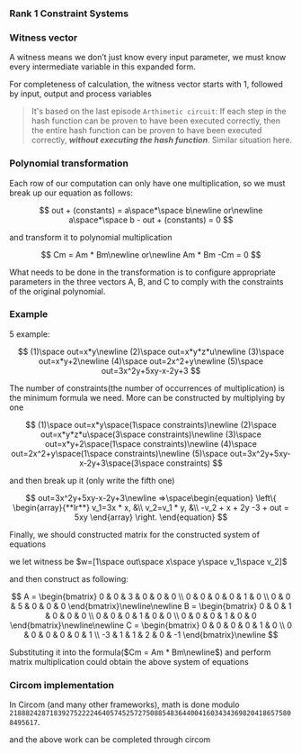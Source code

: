 ### Rank 1 Constraint Systems

### Witness vector

A witness means we don’t just know every input parameter, we must know every intermediate variable in this expanded form. 

For completeness of calculation, the witness vector starts with 1, followed by input, output and process variables

> It's based on the last episode `Arthimetic circuit`: If each step in the hash function can be proven to have been executed correctly, then the entire hash function can be proven to have been executed correctly, ***without executing the hash function***. Similar situation here.

### Polynomial transformation

Each row of our computation can only have one multiplication, so we must break up our equation as follows:

$$
out + (constants) = a\space*\space b\newline
or\newline
a\space*\space b - out + (constants) = 0
$$

and transform it to polynomial multiplication

$$
Cm = Am * Bm\newline
or\newline
Am * Bm -Cm = 0
$$

What needs to be done in the transformation is to configure appropriate parameters in the three vectors A, B, and C to comply with the constraints of the original polynomial.

### Example

5 example:

$$
(1)\space out=x*y\newline
(2)\space out=x*y*z*u\newline
(3)\space out=x*y+2\newline
(4)\space out=2x^2+y\newline
(5)\space out=3x^2y+5xy-x-2y+3
$$

The number of constraints(the number of occurrences of multiplication) is the minimum formula we need. More can be constructed by multiplying by one

$$
(1)\space out=x*y\space(1\space constraints)\newline 
(2)\space out=x*y*z*u\space(3\space constraints)\newline
(3)\space out=x*y+2\space(1\space constraints)\newline
(4)\space out=2x^2+y\space(1\space constraints)\newline
(5)\space out=3x^2y+5xy-x-2y+3\space(3\space constraints)
$$

and then break up it (only write the fifth one)

$$
out=3x^2y+5xy-x-2y+3\newline
=>\space\begin{equation}  
\left\{
             \begin{array}{**lr**}
             v_1=3x * x, &\\
             v_2=v_1 * y, &\\
             -v_2 + x + 2y -3 + out = 5xy
             \end{array}
\right.
\end{equation}
$$

Finally, we should constructed matrix for the constructed system of equations

we let witness be  $w=[1\space out\space x\space y\space v_1\space v_2]$

and then construct as following:

$$
A = \begin{bmatrix}
    0 & 0 & 3 & 0 & 0 & 0 \\
    0 & 0 & 0 & 0 & 1 & 0 \\
    0 & 0 & 5 & 0 & 0 & 0 
    \end{bmatrix}\newline\newline
B = \begin{bmatrix}
    0 & 0 & 1 & 0 & 0 & 0 \\
    0 & 0 & 0 & 1 & 0 & 0 \\
    0 & 0 & 0 & 1 & 0 & 0 
    \end{bmatrix}\newline\newline
C = \begin{bmatrix}
    0 & 0 & 0 & 0 & 1 & 0 \\
    0 & 0 & 0 & 0 & 0 & 1 \\
    -3 & 1 & 1 & 2 & 0 & -1 
    \end{bmatrix}\newline
$$

Substituting it into the formula($Cm = Am * Bm\newline$) and perform matrix multiplication could obtain the above system of equations

### Circom implementation

In Circom (and many other frameworks), math is done modulo `21888242871839275222246405745257275088548364400416034343698204186575808495617`.

and the above work can be completed through circom

